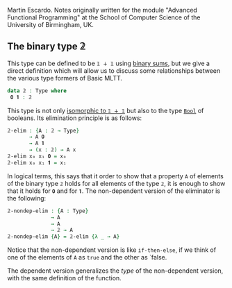 
Martin Escardo.
Notes originally written for the module "Advanced Functional Programming"
at the School of Computer Science of the University of Birmingham, UK.


<!--
```agda
{-# OPTIONS --without-K --safe #-}

module binary-type where

open import general-notation
```
-->
## The binary type 𝟚

This type can be defined to be `𝟙 ∔ 𝟙` using [binary sums](binary-sums.lagda.md), but we give a direct definition which will allow us to discuss some relationships between the various type formers of Basic MLTT.

```agda
data 𝟚 : Type where
 𝟎 𝟏 : 𝟚
```
This type is not only [isomorphic to `𝟙 ∔ 𝟙`](isomorphisms.lagda.md) but also to the type [`Bool`](Bool.lagda.md) of booleans.
Its elimination principle is as follows:
```agda
𝟚-elim : {A : 𝟚 → Type}
       → A 𝟎
       → A 𝟏
       → (x : 𝟚) → A x
𝟚-elim x₀ x₁ 𝟎 = x₀
𝟚-elim x₀ x₁ 𝟏 = x₁
```
In logical terms, this says that it order to show that a property `A` of elements of the binary type `𝟚` holds for all elements of the type `𝟚`, it is enough to show that it holds for `𝟎` and for `𝟏`. The non-dependent version of the eliminator is the following:
```agda
𝟚-nondep-elim : {A : Type}
              → A
              → A
              → 𝟚 → A
𝟚-nondep-elim {A} = 𝟚-elim {λ _ → A}
```
Notice that the non-dependent version is like `if-then-else`, if we think of one of the elements of `A` as `true` and the other as `false.

The dependent version generalizes the *type* of the non-dependent
version, with the same definition of the function.
